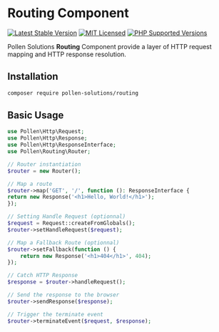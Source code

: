 # Routing Component

[![Latest Stable Version](https://img.shields.io/packagist/v/pollen-solutions/routing.svg?style=for-the-badge)](https://packagist.org/packages/pollen-solutions/routing)
[![MIT Licensed](https://img.shields.io/badge/license-MIT-green?style=for-the-badge)](LICENSE.md)
[![PHP Supported Versions](https://img.shields.io/badge/PHP->=7.4-8892BF?style=for-the-badge&logo=php)](https://www.php.net/supported-versions.php)

Pollen Solutions **Routing** Component provide a layer of HTTP request mapping and HTTP response resolution.

## Installation

```bash
composer require pollen-solutions/routing
```

## Basic Usage

```php
use Pollen\Http\Request;
use Pollen\Http\Response;
use Pollen\Http\ResponseInterface;
use Pollen\Routing\Router;

// Router instantiation
$router = new Router();

// Map a route
$router->map('GET', '/', function (): ResponseInterface {
return new Response('<h1>Hello, World!</h1>');
});

// Setting Handle Request (optionnal)
$request = Request::createFromGlobals();
$router->setHandleRequest($request);

// Map a Fallback Route (optionnal)
$router->setFallback(function () {
    return new Response('<h1>404</h1>', 404);
});

// Catch HTTP Response
$response = $router->handleRequest();

// Send the response to the browser
$router->sendResponse($response);

// Trigger the terminate event
$router->terminateEvent($request, $response);
```
